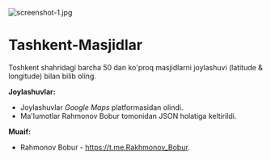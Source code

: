 ![screenshot-1.jpg](https://github.com/Bobur-777/Tashkent-Masjidlar/blob/main/Screenshots/screenshot-1.jpg)
# Tashkent-Masjidlar
 Toshkent shahridagi barcha 50 dan ko'proq masjidlarni joylashuvi (latitude & longitude) bilan bilib oling.

**Joylashuvlar:**
- Joylashuvlar _Google Maps_ platformasidan olindi.
- Ma'lumotlar Rahmonov Bobur tomonidan JSON holatiga keltirildi.

**Muaif:**
- Rahmonov Bobur - https://t.me.Rakhmonov_Bobur.
